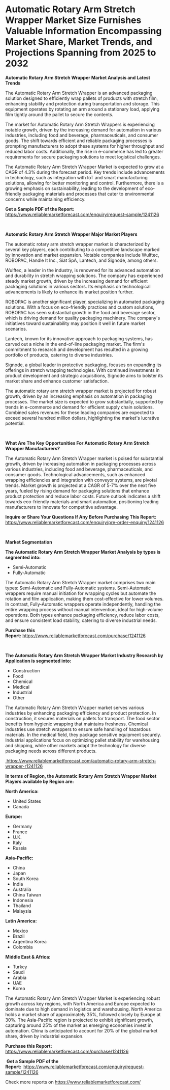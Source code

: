 <p><h1>Automatic Rotary Arm Stretch Wrapper Market Size Furnishes Valuable Information Encompassing Market Share, Market Trends, and Projections Spanning from 2025 to 2032</h1></p><p><strong>Automatic Rotary Arm Stretch Wrapper Market Analysis and Latest Trends</strong></p>
<p><p>The Automatic Rotary Arm Stretch Wrapper is an advanced packaging solution designed to efficiently wrap pallets of products with stretch film, enhancing stability and protection during transportation and storage. This equipment operates by rotating an arm around a stationary load, applying film tightly around the pallet to secure the contents. </p><p>The market for Automatic Rotary Arm Stretch Wrappers is experiencing notable growth, driven by the increasing demand for automation in various industries, including food and beverage, pharmaceuticals, and consumer goods. The shift towards efficient and reliable packaging processes is prompting manufacturers to adopt these systems for higher throughput and reduced labor costs. Additionally, the rise in e-commerce has led to greater requirements for secure packaging solutions to meet logistical challenges.</p><p>The Automatic Rotary Arm Stretch Wrapper Market is expected to grow at a CAGR of 4.3% during the forecast period. Key trends include advancements in technology, such as integration with IoT and smart manufacturing solutions, allowing for better monitoring and control. Furthermore, there is a growing emphasis on sustainability, leading to the development of eco-friendly packaging materials and processes that cater to environmental concerns while maintaining efficiency.</p></p>
<p><strong>Get a Sample PDF of the Report:&nbsp;</strong> <a href="https://www.reliablemarketforecast.com/enquiry/request-sample/1241126?utm_campaign=3527&utm_medium=2&utm_source=Github&utm_content=ia&utm_term=11042025&utm_id=automatic-rotary-arm-stretch-wrapper">https://www.reliablemarketforecast.com/enquiry/request-sample/1241126</a></p>
<p>&nbsp;</p>
<p><strong>Automatic Rotary Arm Stretch Wrapper Major Market Players</strong></p>
<p><p>The automatic rotary arm stretch wrapper market is characterized by several key players, each contributing to a competitive landscape marked by innovation and market expansion. Notable companies include Wulftec, ROBOPAC, Handle It Inc., Siat SpA, Lantech, and Signode, among others.</p><p>Wulftec, a leader in the industry, is renowned for its advanced automation and durability in stretch wrapping solutions. The company has experienced steady market growth, driven by the increasing demand for efficient packaging solutions in various sectors. Its emphasis on technological advancements is likely to enhance its market position further.</p><p>ROBOPAC is another significant player, specializing in automated packaging solutions. With a focus on eco-friendly practices and custom solutions, ROBOPAC has seen substantial growth in the food and beverage sector, which is driving demand for quality packaging machinery. The company's initiatives toward sustainability may position it well in future market scenarios.</p><p>Lantech, known for its innovative approach to packaging systems, has carved out a niche in the end-of-line packaging market. The firm's commitment to research and development has resulted in a growing portfolio of products, catering to diverse industries.</p><p>Signode, a global leader in protective packaging, focuses on expanding its offerings in stretch wrapping technologies. With continued investments in product development and strategic acquisitions, Signode aims to bolster its market share and enhance customer satisfaction.</p><p>The automatic rotary arm stretch wrapper market is projected for robust growth, driven by an increasing emphasis on automation in packaging processes. The market size is expected to grow substantially, supported by trends in e-commerce and demand for efficient supply chain solutions. Combined sales revenues for these leading companies are expected to exceed several hundred million dollars, highlighting the market's lucrative potential.</p></p>
<p>&nbsp;</p>
<p><strong>What Are The Key Opportunities For Automatic Rotary Arm Stretch Wrapper Manufacturers?</strong></p>
<p><p>The Automatic Rotary Arm Stretch Wrapper market is poised for substantial growth, driven by increasing automation in packaging processes across various industries, including food and beverage, pharmaceuticals, and consumer goods. Technological advancements, such as enhanced wrapping efficiencies and integration with conveyor systems, are pivotal trends. Market growth is projected at a CAGR of 5-7% over the next five years, fueled by rising demand for packaging solutions that enhance product protection and reduce labor costs. Future outlook indicates a shift towards eco-friendly materials and smart automation, positioning leading manufacturers to innovate for competitive advantage.</p></p>
<p><strong>Inquire or Share Your Questions If Any Before Purchasing This Report:</strong> <a href="https://www.reliablemarketforecast.com/enquiry/pre-order-enquiry/1241126?utm_campaign=3527&utm_medium=2&utm_source=Github&utm_content=ia&utm_term=11042025&utm_id=automatic-rotary-arm-stretch-wrapper">https://www.reliablemarketforecast.com/enquiry/pre-order-enquiry/1241126</a></p>
<p>&nbsp;</p>
<p><strong>Market Segmentation</strong></p>
<p><strong>The Automatic Rotary Arm Stretch Wrapper Market Analysis by types is segmented into:</strong></p>
<p><ul><li>Semi-Automatic</li><li>Fully-Automatic</li></ul></p>
<p><p>The Automatic Rotary Arm Stretch Wrapper market comprises two main types: Semi-Automatic and Fully-Automatic systems. Semi-Automatic wrappers require manual initiation for wrapping cycles but automate the rotation and film application, making them cost-effective for lower volumes. In contrast, Fully-Automatic wrappers operate independently, handling the entire wrapping process without manual intervention, ideal for high-volume operations. Both types enhance packaging efficiency, reduce labor costs, and ensure consistent load stability, catering to diverse industrial needs.</p></p>
<p><strong>Purchase this Report:&nbsp;</strong><a href="https://www.reliablemarketforecast.com/purchase/1241126?utm_campaign=3527&utm_medium=2&utm_source=Github&utm_content=ia&utm_term=11042025&utm_id=automatic-rotary-arm-stretch-wrapper">https://www.reliablemarketforecast.com/purchase/1241126</a></p>
<p>&nbsp;</p>
<p><strong>The Automatic Rotary Arm Stretch Wrapper Market Industry Research by Application is segmented into:</strong></p>
<p><ul><li>Construction</li><li>Food</li><li>Chemical</li><li>Medical</li><li>Industrial</li><li>Other</li></ul></p>
<p><p>The Automatic Rotary Arm Stretch Wrapper market serves various industries by enhancing packaging efficiency and product protection. In construction, it secures materials on pallets for transport. The food sector benefits from hygienic wrapping that maintains freshness. Chemical industries use stretch wrappers to ensure safe handling of hazardous materials. In the medical field, they package sensitive equipment securely. Industrial applications focus on optimizing pallet stability for warehousing and shipping, while other markets adapt the technology for diverse packaging needs across different products.</p></p>
<p><a href="https://www.reliablemarketforecast.com/automatic-rotary-arm-stretch-wrapper-r1241126?utm_campaign=3527&utm_medium=2&utm_source=Github&utm_content=ia&utm_term=11042025&utm_id=automatic-rotary-arm-stretch-wrapper">&nbsp;https://www.reliablemarketforecast.com/automatic-rotary-arm-stretch-wrapper-r1241126</a></p>
<p><strong>In terms of Region, the Automatic Rotary Arm Stretch Wrapper Market Players available by Region are:</strong></p>
<p>
    <p> <strong> North America: </strong>
        <ul>
            <li>United States</li>
            <li>Canada</li>
        </ul>
        </p> 
    <p> <strong> Europe: </strong>
        <ul>
            <li>Germany</li>
            <li>France</li>
            <li>U.K.</li>
            <li>Italy</li>
            <li>Russia</li>
        </ul>
        </p> 
    <p> <strong> Asia-Pacific: </strong>
        <ul>
            <li>China</li>
            <li>Japan</li>
            <li>South Korea</li>
            <li>India</li>
            <li>Australia</li>
            <li>China Taiwan</li>
            <li>Indonesia</li>
            <li>Thailand</li>
            <li>Malaysia</li>
        </ul>
        </p> 
    <p> <strong> Latin America: </strong>
        <ul>
            <li>Mexico</li>
            <li>Brazil</li>
            <li>Argentina Korea</li>
            <li>Colombia</li>
        </ul>
        </p> 
    <p> <strong> Middle East & Africa: </strong>
        <ul>
            <li>Turkey</li>
            <li>Saudi</li>
            <li>Arabia</li>
            <li>UAE</li>
            <li>Korea</li>
        </ul>
    </p>
    </p>
<p><p>The Automatic Rotary Arm Stretch Wrapper Market is experiencing robust growth across key regions, with North America and Europe expected to dominate due to high demand in logistics and warehousing. North America holds a market share of approximately 35%, followed closely by Europe at 30%. The Asia-Pacific region is projected to exhibit significant growth, capturing around 25% of the market as emerging economies invest in automation. China is anticipated to account for 20% of the global market share, driven by industrial expansion.</p></p>
<p><strong>Purchase this Report: </strong><a href="https://www.reliablemarketforecast.com/purchase/1241126?utm_campaign=3527&utm_medium=2&utm_source=Github&utm_content=ia&utm_term=11042025&utm_id=automatic-rotary-arm-stretch-wrapper">https://www.reliablemarketforecast.com/purchase/1241126</a></p>
<p>&nbsp;<strong>Get a Sample PDF of the Report:&nbsp;&nbsp;</strong><a href="https://www.reliablemarketforecast.com/enquiry/request-sample/1241126?utm_campaign=3527&utm_medium=2&utm_source=Github&utm_content=ia&utm_term=11042025&utm_id=automatic-rotary-arm-stretch-wrapper">https://www.reliablemarketforecast.com/enquiry/request-sample/1241126</a></p>
<p><strong></strong></p>
<p>Check more reports on <a href="https://www.reliablemarketforecast.com/?utm_campaign=3527&utm_medium=2&utm_source=Github&utm_content=ia&utm_term=11042025&utm_id=automatic-rotary-arm-stretch-wrapper">https://www.reliablemarketforecast.com/</a></p>